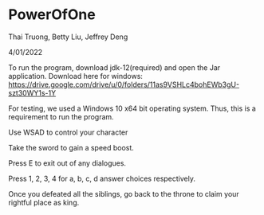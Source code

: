 # PowerOfOne
Thai Truong, Betty Liu, Jeffrey Deng

4/01/2022

To run the program, download jdk-12(required) and open the Jar application. Download here for windows: https://drive.google.com/drive/u/0/folders/11as9VSHLc4bohEWb3gU-szt30WY1s-1Y

For testing, we used a Windows 10 x64 bit operating system. Thus, this is a requirement to run the program.

Use WSAD to control your character

Take the sword to gain a speed boost.

Press E to exit out of any dialogues.

Press 1, 2, 3, 4 for a, b, c, d answer choices respectively.

Once you defeated all the siblings, go back to the throne to claim your rightful place as king.
